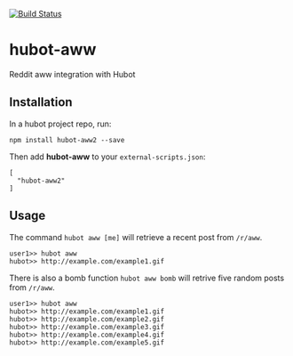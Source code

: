 [![Build Status](https://travis-ci.org/waynegraham/hubot-aww.svg?branch=master)](https://travis-ci.org/waynegraham/hubot-aww)

# hubot-aww

Reddit aww integration with Hubot

## Installation

In a hubot project repo, run:

```
npm install hubot-aww2 --save
```

Then add **hubot-aww** to your `external-scripts.json`:

```
[
  "hubot-aww2"
]
```

## Usage

The command `hubot aww [me]` will retrieve a recent post from `/r/aww`.

```
user1>> hubot aww
hubot>> http://example.com/example1.gif
```

There is also a bomb function `hubot aww bomb` will retrive five random
posts from `/r/aww`.

```
user1>> hubot aww
hubot>> http://example.com/example1.gif
hubot>> http://example.com/example2.gif
hubot>> http://example.com/example3.gif
hubot>> http://example.com/example4.gif
hubot>> http://example.com/example5.gif
```


